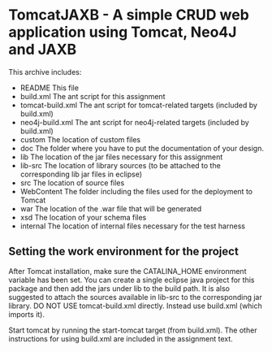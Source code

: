 # TomcatJAXB - A simple CRUD web application using Tomcat, Neo4J and JAXB

This archive includes:

- README                This file
- build.xml             The ant script for this assignment
- tomcat-build.xml      The ant script for tomcat-related targets (included by build.xml)
- neo4j-build.xml       The ant script for neo4j-related targets (included by build.xml)
- custom                The location of custom files
- doc                   The folder where you have to put the documentation of your design.
- lib                   The location of the jar files necessary for this assignment
- lib-src               The location of library sources (to be attached to the
                        corresponding lib jar files in eclipse)
- src                   The location of source files
- WebContent            The folder including the files used for the deployment to Tomcat
- war                   The location of the .war file that will be generated
- xsd                   The location of your schema files
- internal				The location of internal files necessary for the test harness

Setting the work environment for the project
--------------------------------------------
After Tomcat installation, make sure the CATALINA_HOME environment variable has been set.
You can create a single eclipse java project for this package and then add the
jars under lib to the build path. It is also suggested to attach the sources
available in lib-src to the corresponding jar library.
DO NOT USE tomcat-build.xml directly. Instead use build.xml (which imports it).

Start tomcat by running the start-tomcat target
(from build.xml).
The other instructions for using build.xml are included in the assignment text.
